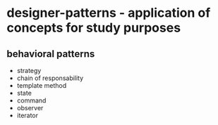 # designer-patterns - application of concepts for study purposes

## behavioral patterns
- strategy
- chain of responsability
- template method
- state
- command
- observer
- iterator
